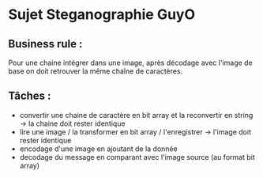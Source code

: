 # Sujet Steganographie GuyO


## Business rule :
Pour une chaine intégrer dans une image, après décodage avec l'image de base on doit retrouver la même chaîne de caractères.


## Tâches : 
- convertir une chaine de caractère en bit array et la reconvertir en string -> la chaine doit rester identique
- lire une image / la transformer en bit array / l'enregistrer -> l'image doit rester identique
- encodage d'une image en ajoutant de la donnée
- decodage du message en comparant avec l'image source (au format bit array)


